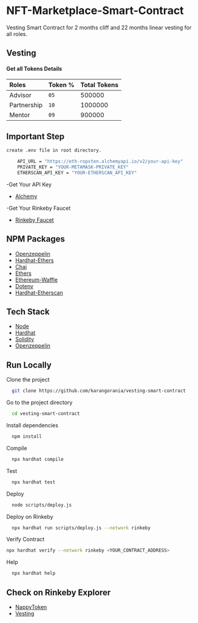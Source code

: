 # NFT-Marketplace-Smart-Contract

Vesting Smart Contract for 2 months cliff and 22 months linear vesting for all roles.

## Vesting

#### Get all Tokens Details

| Roles       | Token % | Total Tokens |
| :---------- | :------ | :----------- |
| Advisor     | `05`    | 500000       |
| Partnership | `10`    | 1000000      |
| Mentor      | `09`    | 900000       |

## Important Step

```bash
create .env file in root directory.
```

```bash
    API_URL = "https://eth-ropsten.alchemyapi.io/v2/your-api-key"
    PRIVATE_KEY = "YOUR-METAMASK-PRIVATE_KEY"
    ETHERSCAN_API_KEY = "YOUR-ETHERSCAN_API_KEY"

```

-Get Your API Key

- [Alchemy](https://alchemy.com/?r=36af7883c4699196)

-Get Your Rinkeby Faucet

- [Rinkeby Faucet](https://faucets.chain.link/rinkeby)

## NPM Packages

- [Openzeppelin](https://www.npmjs.com/package/@openzeppelin/contracts)
- [Hardhat-Ethers](https://www.npmjs.com/package/hardhat-ethers)
- [Chai](https://www.npmjs.com/package/chai)
- [Ethers](https://www.npmjs.com/package/ethers)
- [Ethereum-Waffle](https://www.npmjs.com/package/ethereum-waffle)
- [Dotenv](https://www.npmjs.com/package/dotenv)
- [Hardhat-Etherscan](https://www.npmjs.com/package/hardhat-etherscan)

## Tech Stack

- [Node](https://nodejs.org/en/)
- [Hardhat](https://hardhat.org/)
- [Solidity](https://docs.soliditylang.org/)
- [Openzeppelin](https://openzeppelin.com/)

## Run Locally

Clone the project

```bash
  git clone https://github.com/karangorania/vesting-smart-contract
```

Go to the project directory

```bash
  cd vesting-smart-contract
```

Install dependencies

```bash
  npm install
```

Compile

```bash
  npx hardhat compile
```

Test

```bash
  npx hardhat test
```

Deploy

```bash
  node scripts/deploy.js
```

Deploy on Rinkeby

```bash
  npx hardhat run scripts/deploy.js --network rinkeby
```

Verify Contract

```bash
npx hardhat verify --network rinkeby <YOUR_CONTRACT_ADDRESS>
```

Help

```bash
  npx hardhat help
```

## Check on Rinkeby Explorer

- [NappyToken](https://rinkeby.etherscan.io/address/0x47F88eeA94bA9D50D2f6A7e4fC734C2792dbD01D)
- [Vesting](https://rinkeby.etherscan.io/address/0xFD28e6B4b91B3D1E2664577226105720567b8448)
